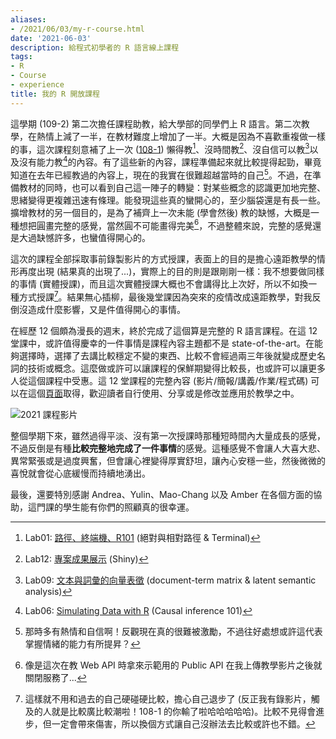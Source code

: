 ```yaml
---
aliases:
- /2021/06/03/my-r-course.html
date: '2021-06-03'
description: 給程式初學者的 R 語言線上課程
tags:
- R
- Course
- experience
title: 我的 R 開放課程
---
```



這學期 (109-2) 第二次擔任課程助教，給大學部的同學們上 R 語言。第二次教學，在熱情上減了一半，在教材難度上增加了一半。大概是因為不喜歡重複做一樣的事，這次課程刻意補了上一次  ([108-1](https://rlads2019.github.io/lab/)) 懶得教[^path]、沒時間教[^shiny]、沒自信可以教[^vector-represent]以及沒有能力教[^simulate]的內容。有了這些新的內容，課程準備起來就比較提得起勁，畢竟知道在去年已經教過的內容上，現在的我實在很難超越當時的自己[^iamold]。不過，在準備教材的同時，也可以看到自己這一陣子的轉變：對某些概念的認識更加地完整、思緒變得更複雜迅速有條理。能發現這些真的蠻開心的，至少腦袋還是有長一些。擴增教材的另一個目的，是為了補齊上一次未能 (學會然後) 教的缺憾，大概是一種想把圓畫完整的感覺，當然圓不可能畫得完美[^webapi]，不過整體來說，完整的感覺還是大過缺憾許多，也蠻值得開心的。

這次的課程全部採取事前錄製影片的方式授課，表面上的目的是擔心遠距教學的情形再度出現 (結果真的出現了...)，實際上的目的則是跟剛剛一樣：我不想要做同樣的事情 (實體授課)，而且這次實體授課大概也不會講得比上次好，所以不如換一種方式授課[^compare]。結果無心插柳，最後幾堂課因為突來的疫情改成遠距教學，對我反倒沒造成什麼影響，又是件值得開心的事情。

在經歷 12 個頗為漫長的週末，終於完成了這個算是完整的 R 語言課程。在這 12 堂課中，或許值得慶幸的一件事情是課程內容主題都不是 state-of-the-art。在能夠選擇時，選擇了去講比較穩定不變的東西、比較不會經過兩三年後就變成歷史名詞的技術或概念。這麼做或許可以讓課程的保鮮期變得比較長，也或許可以讓更多人從這個課程中受惠。這 12 堂課程的完整內容 (影片/簡報/講義/作業/程式碼) 可以在這個[頁面](https://rlads2021.github.io/archives/)取得，歡迎讀者自行使用、分享或是修改並應用於教學之中。

![2021 課程影片](https://img.yongfu.name/posts/rlads2021.png)

整個學期下來，雖然過得平淡、沒有第一次授課時那種短時間內大量成長的感覺，不過反倒是有種**比較完整地完成了一件事情**的感覺。這種感覺不會讓人大喜大悲、異常緊張或是過度興奮，但會讓心裡變得厚實舒坦，讓內心安穩一些，然後微微的喜悅就會從心底緩慢而持續地湧出。

最後，還要特別感謝 Andrea、Yulin、Mao-Chang 以及 Amber 在各個方面的協助，這門課的學生能有你們的照顧真的很幸運。

[^path]: Lab01: [路徑、終端機、R101](https://rlads2021.github.io/LabBook/ch01) (絕對與相對路徑 & Terminal)
[^shiny]: Lab12: [專案成果展示](https://rlads2021.github.io/LabBook/ch12) (Shiny)
[^vector-represent]: Lab09: [文本與詞彙的向量表徵](https://rlads2021.github.io/LabBook/ch09) (document-term matrix & latent semantic analysis)
[^simulate]: Lab06: [Simulating Data with R](https://rlads2021.github.io/LabBook/ch06) (Causal inference 101)
[^iamold]: 那時多有熱情和自信啊！反觀現在真的很難被激勵，不過往好處想或許這代表掌握情緒的能力有所提昇？
[^webapi]: 像是這次在教 Web API 時拿來示範用的 Public API 在我上傳教學影片之後就關閉服務了...
[^compare]: 這樣就不用和過去的自己硬碰硬比較，擔心自己退步了 (反正我有錄影片，觸及的人就是比較廣比較潮啦！108-1 的你輸了啦哈哈哈哈哈)。比較不見得會進步，但一定會帶來傷害，所以換個方式讓自己沒辦法去比較或許也不錯。

